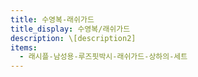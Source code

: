 ```yaml
---
title: 수영복-래쉬가드
title_display: 수영복/래쉬가드
description: \[﻿description2]
items:
  - 래시플-남성용-루즈핏박시-래쉬가드-상하의-세트
---
```

